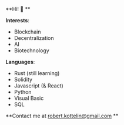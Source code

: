 **Hi! 👋 **

**Interests**: 
- Blockchain
- Decentralization
- AI
- Biotechnology

**Languages**: 
- Rust (still learning)
- Solidity
- Javascript (& React)
- Python
- Visual Basic
- SQL

**Contact me at robert.kottelin@gmail.com **
